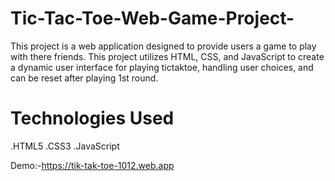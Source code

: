 # Tic-Tac-Toe-Web-Game-Project-
This project is a web application designed to provide users a game to play with there friends. 
This project utilizes HTML, CSS, and JavaScript to create a dynamic user interface for playing tictaktoe, 
handling user choices, and can be reset after playing 1st round.
 # Technologies Used 
   .HTML5 
   .CSS3 
   .JavaScript

Demo:-https://tik-tak-toe-1012.web.app
